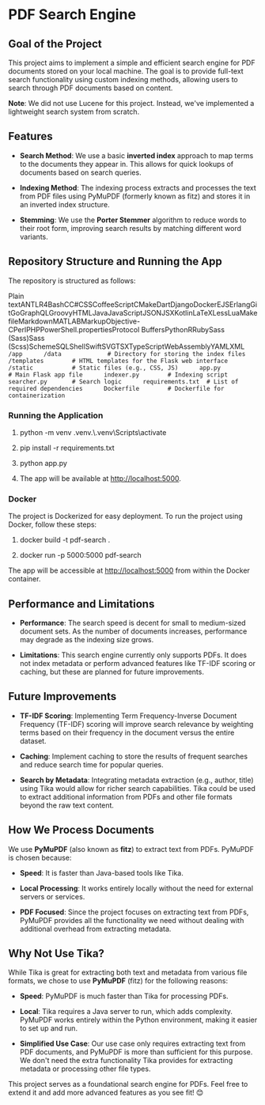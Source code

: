 PDF Search Engine
=================

Goal of the Project
-------------------

This project aims to implement a simple and efficient search engine for PDF documents stored on your local machine. The goal is to provide full-text search functionality using custom indexing methods, allowing users to search through PDF documents based on content.

**Note**: We did not use Lucene for this project. Instead, we've implemented a lightweight search system from scratch.

Features
--------

*   **Search Method**: We use a basic **inverted index** approach to map terms to the documents they appear in. This allows for quick lookups of documents based on search queries.
    
*   **Indexing Method**: The indexing process extracts and processes the text from PDF files using PyMuPDF (formerly known as fitz) and stores it in an inverted index structure.
    
*   **Stemming**: We use the **Porter Stemmer** algorithm to reduce words to their root form, improving search results by matching different word variants.
    

Repository Structure and Running the App
----------------------------------------

The repository is structured as follows:

Plain textANTLR4BashCC#CSSCoffeeScriptCMakeDartDjangoDockerEJSErlangGitGoGraphQLGroovyHTMLJavaJavaScriptJSONJSXKotlinLaTeXLessLuaMakefileMarkdownMATLABMarkupObjective-CPerlPHPPowerShell.propertiesProtocol BuffersPythonRRubySass (Sass)Sass (Scss)SchemeSQLShellSwiftSVGTSXTypeScriptWebAssemblyYAMLXML`   /app      /data             # Directory for storing the index files      /templates        # HTML templates for the Flask web interface      /static           # Static files (e.g., CSS, JS)      app.py            # Main Flask app file      indexer.py        # Indexing script      searcher.py       # Search logic      requirements.txt  # List of required dependencies      Dockerfile        # Dockerfile for containerization   `

### Running the Application

1.  python -m venv .venv.\\.venv\\Scripts\\activate
    
2.  pip install -r requirements.txt
    
3.  python app.py
    
4.  The app will be available at [http://localhost:5000](http://localhost:5000).
    

### Docker

The project is Dockerized for easy deployment. To run the project using Docker, follow these steps:

1.  docker build -t pdf-search .
    
2.  docker run -p 5000:5000 pdf-search
    

The app will be accessible at [http://localhost:5000](http://localhost:5000) from within the Docker container.

Performance and Limitations
---------------------------

*   **Performance**: The search speed is decent for small to medium-sized document sets. As the number of documents increases, performance may degrade as the indexing size grows.
    
*   **Limitations**: This search engine currently only supports PDFs. It does not index metadata or perform advanced features like TF-IDF scoring or caching, but these are planned for future improvements.
    

Future Improvements
-------------------

*   **TF-IDF Scoring**: Implementing Term Frequency-Inverse Document Frequency (TF-IDF) scoring will improve search relevance by weighting terms based on their frequency in the document versus the entire dataset.
    
*   **Caching**: Implement caching to store the results of frequent searches and reduce search time for popular queries.
    
*   **Search by Metadata**: Integrating metadata extraction (e.g., author, title) using Tika would allow for richer search capabilities. Tika could be used to extract additional information from PDFs and other file formats beyond the raw text content.
    

How We Process Documents
------------------------

We use **PyMuPDF** (also known as **fitz**) to extract text from PDFs. PyMuPDF is chosen because:

*   **Speed**: It is faster than Java-based tools like Tika.
    
*   **Local Processing**: It works entirely locally without the need for external servers or services.
    
*   **PDF Focused**: Since the project focuses on extracting text from PDFs, PyMuPDF provides all the functionality we need without dealing with additional overhead from extracting metadata.
    

Why Not Use Tika?
-----------------

While Tika is great for extracting both text and metadata from various file formats, we chose to use **PyMuPDF** (fitz) for the following reasons:

*   **Speed**: PyMuPDF is much faster than Tika for processing PDFs.
    
*   **Local**: Tika requires a Java server to run, which adds complexity. PyMuPDF works entirely within the Python environment, making it easier to set up and run.
    
*   **Simplified Use Case**: Our use case only requires extracting text from PDF documents, and PyMuPDF is more than sufficient for this purpose. We don't need the extra functionality Tika provides for extracting metadata or processing other file types.
    

This project serves as a foundational search engine for PDFs. Feel free to extend it and add more advanced features as you see fit! 😊
